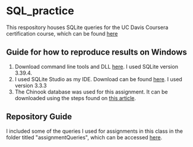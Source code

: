 # SQL_practice
This respository houses SQLite queries for the UC Davis Coursera certification course, which can be found [here](https://www.coursera.org/learn/sql-for-data-science/home/welcome)

## Guide for how to reproduce results on Windows
1. Download command line tools and DLL [here](https://www.sqlite.org/download.html). I used SQLite version 3.39.4.
2. I used SQLite Studio as my IDE. Download can be found [here](https://sqlitestudio.pl/). I used version 3.3.3
3. The Chinook database was used for this assignment. It can be downloaded using the steps found on [this article](https://database.guide/2-sample-databases-sqlite/).

## Repository Guide
I included some of the queries I used for assignments in this class in the folder titled "assignmentQueries", which can be accessed [here](https://github.com/samoliver3/SQL_practice/tree/main/assignmentQueries).
